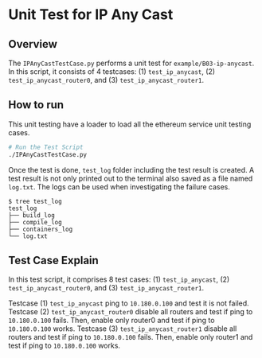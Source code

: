 # Unit Test for IP Any Cast

## Overview

The `IPAnyCastTestCase.py` performs a unit test for `example/B03-ip-anycast`. In this script, it consists of 4 testcases: (1) `test_ip_anycast`, (2) `test_ip_anycast_router0`, and (3) `test_ip_anycast_router1`.

## How to run

This unit testing have a loader to load all the ethereum service unit testing cases.

```sh
# Run the Test Script
./IPAnyCastTestCase.py
```

Once the test is done, `test_log` folder including the test result is created.
A test result is not only printed out to the terminal also saved as a file named `log.txt`. The logs can be used when investigating the failure cases.

```
$ tree test_log
test_log
├── build_log
├── compile_log
├── containers_log
└── log.txt
```


## Test Case Explain

In this test script, it comprises 8 test cases: (1) `test_ip_anycast`, (2) `test_ip_anycast_router0`, and (3) `test_ip_anycast_router1`.

Testcase (1) `test_ip_anycast` ping to `10.180.0.100` and test it is not failed.
Testcase (2) `test_ip_anycast_router0` disable all routers and test if ping to `10.180.0.100` fails. Then, enable only router0 and test if ping to `10.180.0.100` works.
Testcase (3) `test_ip_anycast_router1` disable all routers and test if ping to `10.180.0.100` fails. Then, enable only router1 and test if ping to `10.180.0.100` works.